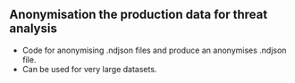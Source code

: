 ## Anonymisation the production data for threat analysis

- Code for anonymising .ndjson files and produce an anonymises .ndjson file.
- Can be used for very large datasets.